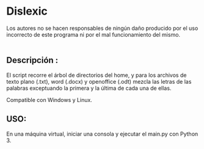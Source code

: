 # Dislexic

Los autores no se hacen responsables  de ningún  daño producido  por el uso incorrecto  de este programa ni por el mal funcionamiento  del mismo.  
 
## Descripción :
El script  recorre el árbol  de directorios del home,  y para los archivos de texto plano (.txt), word (.docx) y openoffice (.odt) mezcla las letras de las palabras exceptuando la primera  y la última  de cada una de ellas. 

Compatible con Windows  y Linux. 
 
## USO:
En una máquina  virtual,  iniciar una consola y ejecutar el main.py con Python 3.

